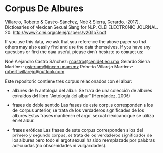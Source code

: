 # Corpus De Albures

Villarejo, Roberto & Castro-Sánchez, Noé & Sierra, Gerardo. (2017). Dictionaries of Mexican Sexual Slang for NLP. CLEI ELECTRONIC JOURNAL. 20. 
http://www2.clei.org/cleiej/papers/v20i1p7.pdf

If you use this data, we ask that you reference the above paper so that 
others may also easily find and use the data themselves. If you have any
questions or find the data useful, please don't hesitate to contact us:

Noé Alejandro Castro Sánchez: ncastro@cenidet.edu.mx
Gerardo Sierra Martínez: gsierram@iingen.unam.mx
Roberto Villarejo Martínez: robertovillarejo@outlook.com  

Este repositorio contiene tres corpus relacionados con el albur:
- albures de la antología del albur:
Se trata de una colección de albures extraídos del libro "Antología del albur" (Hernández, 2006)

- frases de doble sentido
Las frases de este corpus corresponden a los del corpus anterior, se trata de los verdaderos significados de los albures.Estas frases mantienen el argot sexual mexicano que se utiliza en el albur.

- frases eróticas
Las frases de este corpus corresponden a los del primero y segundo corpus, se trata de los verdaderos significados de los albures pero todo el argot sexual ha sido reemplazado por palabras adecuadas (no obscenidades ni vulgaridades). 


